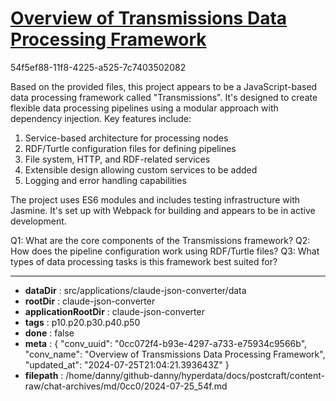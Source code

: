 # [Overview of Transmissions Data Processing Framework](https://claude.ai/chat/0cc072f4-b93e-4297-a733-e75934c9566b)

54f5ef88-11f8-4225-a525-7c7403502082

 Based on the provided files, this project appears to be a JavaScript-based data processing framework called "Transmissions". It's designed to create flexible data processing pipelines using a modular approach with dependency injection. Key features include:

1. Service-based architecture for processing nodes
2. RDF/Turtle configuration files for defining pipelines
3. File system, HTTP, and RDF-related services
4. Extensible design allowing custom services to be added
5. Logging and error handling capabilities

The project uses ES6 modules and includes testing infrastructure with Jasmine. It's set up with Webpack for building and appears to be in active development.

Q1: What are the core components of the Transmissions framework?
Q2: How does the pipeline configuration work using RDF/Turtle files?
Q3: What types of data processing tasks is this framework best suited for?

---

* **dataDir** : src/applications/claude-json-converter/data
* **rootDir** : claude-json-converter
* **applicationRootDir** : claude-json-converter
* **tags** : p10.p20.p30.p40.p50
* **done** : false
* **meta** : {
  "conv_uuid": "0cc072f4-b93e-4297-a733-e75934c9566b",
  "conv_name": "Overview of Transmissions Data Processing Framework",
  "updated_at": "2024-07-25T21:04:21.393643Z"
}
* **filepath** : /home/danny/github-danny/hyperdata/docs/postcraft/content-raw/chat-archives/md/0cc0/2024-07-25_54f.md